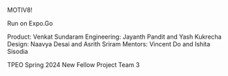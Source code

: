 MOTIV8!

Run on Expo.Go

Product: Venkat Sundaram
Engineering: Jayanth Pandit and Yash Kukrecha
Design: Naavya Desai and Asrith Sriram
Mentors: Vincent Do and Ishita Sisodia

TPEO Spring 2024 New Fellow Project Team 3
